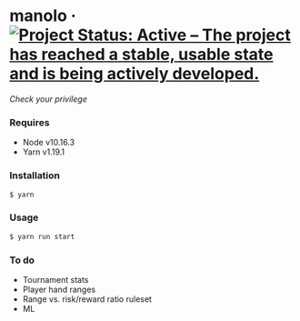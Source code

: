 # manolo &middot; [![Project Status: Active – The project has reached a stable, usable state and is being actively developed.](https://www.repostatus.org/badges/latest/active.svg)](https://www.repostatus.org/#active)
*Check your privilege*

### Requires
- Node v10.16.3
- Yarn v1.19.1

### Installation
```sh
$ yarn
```

### Usage
```sh
$ yarn run start
```

### To do
- Tournament stats
- Player hand ranges
- Range vs. risk/reward ratio ruleset
- ML

